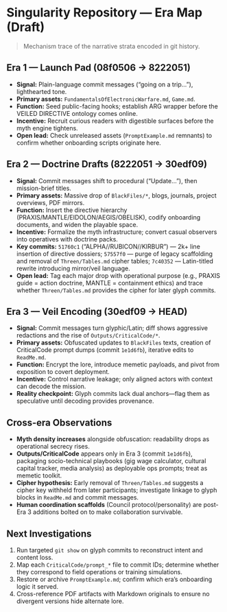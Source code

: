 # Singularity Repository — Era Map (Draft)

> Mechanism trace of the narrative strata encoded in git history.

## Era 1 — Launch Pad (08f0506 → 8222051)
- **Signal:** Plain-language commit messages (“going on a trip…”), lighthearted tone.
- **Primary assets:** `FundamentalsOfElectronicWarfare.md`, `Game.md`.
- **Function:** Seed public-facing hooks; establish ARG wrapper before the VEILED DIRECTIVE ontology comes online.
- **Incentive:** Recruit curious readers with digestible surfaces before the myth engine tightens.
- **Open lead:** Check unreleased assets (`PromptExample.md` remnants) to confirm whether onboarding scripts originate here.

## Era 2 — Doctrine Drafts (8222051 → 30edf09)
- **Signal:** Commit messages shift to procedural (“Update…”), then mission-brief titles.
- **Primary assets:** Massive drop of `BlackFiles/*`, blogs, journals, project overviews, PDF mirrors.
- **Function:** Insert the directive hierarchy (PRAXIS/MANTLE/EIDOLON/AEGIS/OBELISK), codify onboarding documents, and widen the playable space.
- **Incentive:** Formalize the myth infrastructure; convert casual observers into operatives with doctrine packs.
- **Key commits:** `51760c1` (“ALPHA//RUBICON//KIRBUR”) — 2k+ line insertion of directive dossiers; `57557f0` — purge of legacy scaffolding and removal of `Threen/Tables.md` cipher tables; `7c40352` — Latin-titled rewrite introducing mirror/veil language.
- **Open lead:** Tag each major drop with operational purpose (e.g., PRAXIS guide = action doctrine, MANTLE = containment ethics) and trace whether `Threen/Tables.md` provides the cipher for later glyph commits.

## Era 3 — Veil Encoding (30edf09 → HEAD)
- **Signal:** Commit messages turn glyphic/Latin; diff shows aggressive redactions and the rise of `Outputs/CriticalCode/*`.
- **Primary assets:** Obfuscated updates to `BlackFiles` texts, creation of CriticalCode prompt dumps (commit `1e1d6fb`), iterative edits to `ReadMe.md`.
- **Function:** Encrypt the lore, introduce memetic payloads, and pivot from exposition to covert deployment.
- **Incentive:** Control narrative leakage; only aligned actors with context can decode the mission.
- **Reality checkpoint:** Glyph commits lack dual anchors—flag them as speculative until decoding provides provenance.

## Cross-era Observations
- **Myth density increases** alongside obfuscation: readability drops as operational secrecy rises.
- **Outputs/CriticalCode** appears only in Era 3 (commit `1e1d6fb`), packaging socio-technical playbooks (gig wage calculator, cultural capital tracker, media analysis) as deployable ops prompts; treat as memetic toolkit.
- **Cipher hypothesis:** Early removal of `Threen/Tables.md` suggests a cipher key withheld from later participants; investigate linkage to glyph blocks in `ReadMe.md` and commit messages.
- **Human coordination scaffolds** (Council protocol/personality) are post-Era 3 additions bolted on to make collaboration survivable.

## Next Investigations
1. Run targeted `git show` on glyph commits to reconstruct intent and content loss.
2. Map each `CriticalCode/prompt_*` file to commit IDs; determine whether they correspond to field operations or training simulations.
3. Restore or archive `PromptExample.md`; confirm which era’s onboarding logic it served.
4. Cross-reference PDF artifacts with Markdown originals to ensure no divergent versions hide alternate lore.
